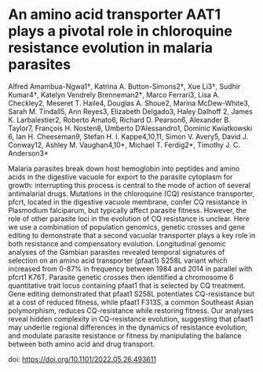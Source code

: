 # An amino acid transporter AAT1 plays a pivotal role in chloroquine resistance evolution in malaria parasites

Alfred Amambua-Ngwa1†, Katrina A. Button-Simons2†, Xue Li3†, Sudhir Kumar4†, Katelyn Vendrely Brenneman2†, Marco Ferrari3, Lisa A. Checkley2, Meseret T. Haile4, Douglas A. Shoue2, Marina McDew-White3, Sarah M. Tindall5, Ann Reyes3, Elizabeth Delgado3, Haley Dalhoff 2, James K. Larbalestier2,  Roberto Amato6, Richard D. Pearson6,  Alexander B. Taylor7, François H. Nosten8, Umberto D’Alessandro1, Dominic Kwiatkowski 6, Ian H. Cheeseman9, Stefan H. I. Kappe4,10,11, Simon V. Avery5, David J. Conway12, Ashley M. Vaughan4,10*, Michael T. Ferdig2*, Timothy J. C. Anderson3*


Malaria parasites break down host hemoglobin into peptides and amino acids in the digestive vacuole for export to the parasite cytoplasm for growth: interrupting this process is central to the mode of action of several antimalarial drugs. Mutations in the chloroquine (CQ) resistance transporter, pfcrt, located in the digestive vacuole membrane, confer CQ resistance in Plasmodium falciparum, but typically affect parasite fitness. However, the role of other parasite loci in the evolution of CQ resistance is unclear. Here we use a combination of population genomics, genetic crosses and gene editing to demonstrate that a second vacuolar transporter plays a key role in both resistance and compensatory evolution. Longitudinal genomic analyses of the Gambian parasites revealed temporal signatures of selection on an amino acid transporter (pfaat1) S258L variant which increased from 0-87% in frequency between 1984 and 2014 in parallel with pfcrt1 K76T. Parasite genetic crosses then identified a chromosome 6 quantitative trait locus containing pfaat1 that is selected by CQ treatment. Gene editing demonstrated that pfaat1 S258L potentiates CQ-resistance but at a cost of reduced fitness, while pfaat1 F313S, a common Southeast Asian polymorphism, reduces CQ-resistance while restoring fitness. Our analyses reveal hidden complexity in CQ-resistance evolution, suggesting that pfaat1 may underlie regional differences in the dynamics of resistance evolution, and modulate parasite resistance or fitness by manipulating the balance between both amino acid and drug transport.

doi: https://doi.org/10.1101/2022.05.26.493611
